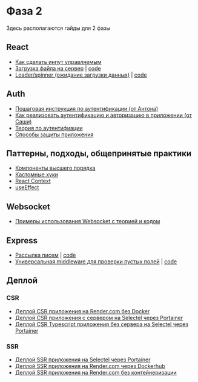 # Фаза 2

Здесь располагаются гайды для 2 фазы

## React

- [Как сделать инпут управляемым](./controlled-input.md)
- [Загрузка файла на сервер](./file-upload.md) | [code](./examples/file_upload/)
- [Loader/spinner (ожидание загрузки данных)](./simple-loader.md) |
  [code](./examples/loader/)

## Auth

- [Пошаговая инструкция по аутентификации (от Антона)](./auth-stepByStep.md)
- [Как реализовать аутентификацию и авторизацию в приложении (от Саши)](./auth.md)
- [Теория по аутентифиации](./auth-theory.md)
- [Способы защиты приложения](./security.md)

## Паттерны, подходы, общепринятые практики

- [Компоненты высшего порядка](./hoc.md)
- [Кастомные хуки](./custom-hooks.md)
- [React Context](./react-context.md)
- [useEffect](./useEffect.md)

## Websocket

- [Примеры использования Websocket с теорией и кодом](https://github.com/Elbrus-Bootcamp/231-socket-examples)

## Express

- [Рассылка писем](./send-mail.md) | [code](./examples/send_mail/)
- [Универсальная middleware для проверки пустых полей](./check_empty_fields.MD) |
  [code](./examples/empty_fields/)

## Деплой

### CSR

- [Деплой CSR приложения на Render.com без Docker](./deploy/csr-render.md)
- [Деплой CSR приложения с сервером на Selectel через Portainer](./deploy/csr-selectel-portainer.md)
- [Деплой CSR Typescript приложения без сервера на Selectel через Portainer](./deploy/csr-typescript-selectel-portainer.md)

### SSR

- [Деплой SSR приложения на Selectel через Portainer](./deploy/ssr-selectel-portainer.md)
- [Деплой SSR приложения на Render.com через Dockerhub](./deploy/ssr-dockerhub-render.md)
- [Деплой SSR приложения на Render.com без контейнеризации](./deploy/ssr-render.md)
